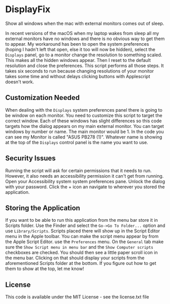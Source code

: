 # DisplayFix

Show all windows when the mac with external monitors comes out of sleep.  

In recent versions of the macOS when my laptop wakes from sleep all my external monitors have no windows and there is no obvious way to get them to appear. My workaround has been to open the system preferences (hoping I hadn't left that open, else it too will now be hidden), select the `Displays` panel, go to a monitor change the resolution to something scaled. This makes all the hidden windows appear. Then I reset to the default resolution and close the preferences. This script performs all those steps. It takes six seconds to run because changing resolutions of your monitor takes some time and without delays clicking buttons with Applescript doesn't work.  

## Customization Needed

When dealing with the `Displays` system preferences panel there is going to be window on each monitor. You need to customize this script to target the correct window. Each of these windows has slight differences so this code targets how the dialog appears on my main external monitor. You can target windows by number or name. The main monitor would be 1. In the code you can see my Monitor is called "ASUS PB278 (1)". Whatever name is showing at the top of the `Displays` control panel is the name you want to use.

## Security Issues

Running the script will ask for certain permissions that it needs to run. However, it also 
needs an accessibility permission it can't get from running. Open your Accessibility system
system preferences pane. Unlock the dialog with your password. Click the + icon an navigate to
wherever you stored the application.

## Storing the Application

If you want to be able to run this application from the menu bar store it in Scripts folder.
Use the Finder and select the `Go->Go To Folder...` option and use `Library/Scripts`. Scripts 
placed there will show up in the Script Editor menu in the Apple toolbar. 
You can make the script menu appear by from the Apple Script Editor. use the `Preferences` menu. On the `General` tab make sure the `Show Script menu in menu bar` and the `Show Computer scripts` checkboxes are checked. You should then see a little paper scroll icon in the menu bar. Clicking on that should display your scripts from the aforementioned Scripts folder at the bottom. If you figure out how to get them to show at the top, let me know!

## License

This code is available under the MIT License - see the license.txt file